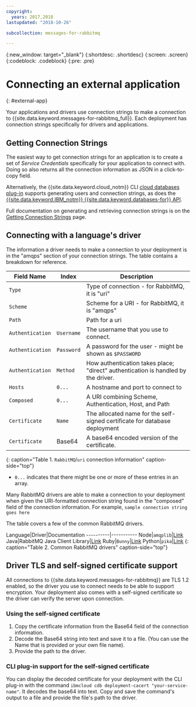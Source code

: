 ```yaml
---
copyright:
  years: 2017,2018
lastupdated: "2018-10-26"

subcollection: messages-for-rabbitmq

---
```


{:new_window: target="_blank"}
{:shortdesc: .shortdesc}
{:screen: .screen}
{:codeblock: .codeblock}
{:pre: .pre}

# Connecting an external application
{: #external-app}

Your applications and drivers use connection strings to make a connection to {{site.data.keyword.messages-for-rabbitmq_full}}. Each deployment has connection strings specifically for drivers and applications. 

## Getting Connection Strings

The easiest way to get connection strings for an application is to create a set of _Service Credentials_ specifically for your application to connect with. Doing so also returns all the connection information as JSON in a click-to-copy field.

Alternatively, the {{site.data.keyword.cloud_notm}} CLI [cloud databases plug-in](/docs/services/messages-for-rabbitmq?topic=messages-for-rabbitmq-connection-strings#generating-connection-strings-from-the-command-line) supports generating users and connection strings, as does the [{{site.data.keyword.IBM_notm}} {{site.data.keyword.databases-for}} API](https://{DomainName}/apidocs/cloud-databases-api#creates-a-database-level-user).

Full documentation on generating and retrieving connection strings is on the [Getting Connection Strings](/docs/services/messages-for-rabbitmq?topic=messages-for-rabbitmq-connection-strings) page.

## Connecting with a language's driver

The information a driver needs to make a connection to your deployment is in the "amqps" section of your connection strings. The table contains a breakdown for reference.

Field Name|Index|Description
----------|-----|-----------
`Type`||Type of connection - for RabbitMQ, it is "uri"
`Scheme`||Scheme for a URI - for RabbitMQ, it is "amqps"
`Path`||Path for a uri
`Authentication`|`Username`|The username that you use to connect.
`Authentication`|`Password`|A password for the user - might be shown as `$PASSWORD`
`Authentication`|`Method`|How authentication takes place; "direct" authentication is handled by the driver.
`Hosts`|`0...`|A hostname and port to connect to
`Composed`|`0...`|A URI combining Scheme, Authentication, Host, and Path
`Certificate`|`Name`|The allocated name for the self-signed certificate for database deployment
`Certificate`|Base64|A base64 encoded version of the certificate.
{: caption="Table 1. `RabbitMQ`/`uri` connection information" caption-side="top"}

* `0...` indicates that there might be one or more of these entries in an array.

Many RabbitMQ drivers are able to make a connection to your deployment when given the URI-formatted connection string found in the "composed" field of the connection information. For example, `sample connection string goes here`

The table covers a few of the common RabbitMQ drivers.

Language|Driver|Documentation
----------|-----------
Node|`amqplib`|[Link](https://www.npmjs.com/package/amqplib)
Java|RabbitMQ Java Client Library|[Link](http://www.rabbitmq.com/java-client.html)
Ruby|`Bunny`|[Link](http://rubybunny.info/)
Python|`pika`|[Link](https://pika.readthedocs.io/en/0.10.0/index.html)
{: caption="Table 2. Common RabbitMQ drivers" caption-side="top"}

## Driver TLS and self-signed certificate support

All connections to {{site.data.keyword.messages-for-rabbitmq}} are TLS 1.2 enabled, so the driver you use to connect needs to be able to support encryption. Your deployment also comes with a self-signed certificate so the driver can verify the server upon connection. 

### Using the self-signed certificate

1. Copy the certificate information from the Base64 field of the connection information. 
2. Decode the Base64 string into text and save it to a file. (You can use the Name that is provided or your own file name).
3. Provide the path to the driver.

### CLI plug-in support for the self-signed certificate

You can display the decoded certificate for your deployment with the CLI plug-in with the command `ibmcloud cdb deployment-cacert "your-service-name"`. It decodes the base64 into text. Copy and save the command's output to a file and provide the file's path to the driver.






 
